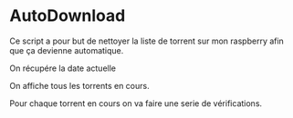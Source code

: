 # AutoDownload

Ce script a pour but de nettoyer la liste de torrent sur mon raspberry afin que ça devienne automatique.

On récupére la date actuelle

On affiche tous les torrents en cours.

Pour chaque torrent en cours on va faire une serie de vérifications.
